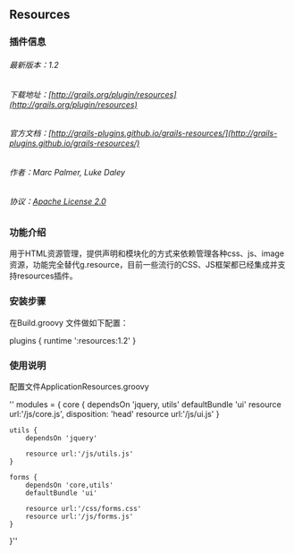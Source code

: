 ## Resources


### 插件信息
###### 最新版本：1.2
###### 下载地址：[http://grails.org/plugin/resources](http://grails.org/plugin/resources)
###### 官方文档：[http://grails-plugins.github.io/grails-resources/](http://grails-plugins.github.io/grails-resources/)
###### 作者：Marc Palmer, Luke Daley
###### 协议：[Apache License 2.0](http://www.apache.org/licenses/LICENSE-2.0.txt)


### 功能介绍
用于HTML资源管理，提供声明和模块化的方式来依赖管理各种css、js、image资源，功能完全替代g.resource，目前一些流行的CSS、JS框架都已经集成并支持resources插件。

### 安装步骤
在Build.groovy 文件做如下配置：

plugins {
   runtime ':resources:1.2'
}


### 使用说明
配置文件ApplicationResources.groovy

''
modules = {
    core {
        dependsOn 'jquery, utils'
        defaultBundle 'ui'
        resource url:'/js/core.js', disposition: 'head'
        resource url:'/js/ui.js'
    }

    utils {
        dependsOn 'jquery'

        resource url:'/js/utils.js' 
    }

    forms {
        dependsOn 'core,utils'
        defaultBundle 'ui'

        resource url:'/css/forms.css'
        resource url:'/js/forms.js'
    }
}''
